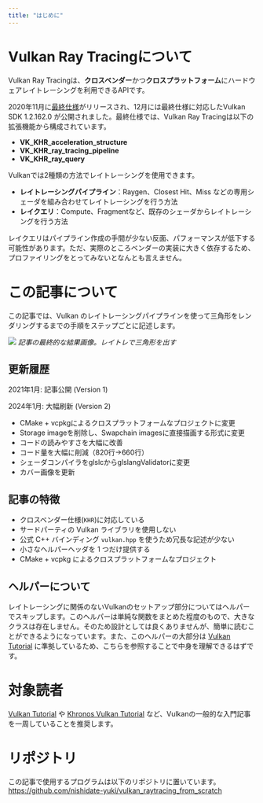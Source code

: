 ```yaml
---
title: "はじめに"
---
```


# Vulkan Ray Tracingについて

Vulkan Ray Tracingは、**クロスベンダー**かつ**クロスプラットフォーム**にハードウェアレイトレーシングを利用できるAPIです。

2020年11月に[最終仕様](https://www.khronos.org/blog/vulkan-ray-tracing-final-specification-release)がリリースされ、12月には最終仕様に対応したVulkan SDK 1.2.162.0 が公開されました。最終仕様では、Vulkan Ray Tracingは以下の拡張機能から構成されています。

- **VK_KHR_acceleration_structure**
- **VK_KHR_ray_tracing_pipeline**
- **VK_KHR_ray_query**

Vulkanでは2種類の方法でレイトレーシングを使用できます。
- **レイトレーシングパイプライン**：Raygen、Closest Hit、Miss などの専用シェーダを組み合わせてレイトレーシングを行う方法
- **レイクエリ**：Compute、Fragmentなど、既存のシェーダからレイトレーシングを行う方法

レイクエリはパイプライン作成の手間が少ない反面、パフォーマンスが低下する可能性があります。ただ、実際のところベンダーの実装に大きく依存するため、プロファイリングをとってみないとなんとも言えません。

# この記事について

この記事では、Vulkan のレイトレーシングパイプラインを使って三角形をレンダリングするまでの手順をステップごとに記述します。

![](https://storage.googleapis.com/zenn-user-upload/rr5crszad0xyh2a33lxmbh21gd0u)
*記事の最終的な結果画像。レイトレで三角形を出す*

## 更新履歴

2021年1月: 記事公開 (Version 1)

2024年1月: 大幅刷新 (Version 2)
- CMake + vcpkgによるクロスプラットフォームなプロジェクトに変更
- Storage imageを削除し、Swapchain imagesに直接描画する形式に変更
- コードの読みやすさを大幅に改善
- コード量を大幅に削減（820行→660行）
- シェーダコンパイラをglslcからglslangValidatorに変更
- カバー画像を更新

## 記事の特徴

- クロスベンダー仕様(`KHR`)に対応している
- サードパーティの Vulkan ライブラリを使用しない
- 公式 C++ バインディング `vulkan.hpp` を使うため冗長な記述が少ない
- 小さなヘルパーヘッダを 1 つだけ提供する
- CMake + vcpkg によるクロスプラットフォームなプロジェクト

## ヘルパーについて
レイトレーシングに関係のないVulkanのセットアップ部分についてはヘルパーでスキップします。このヘルパーは単純な関数をまとめた程度のもので、大きなクラスは存在しません。そのため設計としては良くありませんが、簡単に読むことができるようになっています。また、このヘルパーの大部分は [Vulkan Tutorial](https://vulkan-tutorial.com/) に準拠しているため、こちらを参照することで中身を理解できるはずです。

# 対象読者
[Vulkan Tutorial](https://vulkan-tutorial.com/) や [Khronos Vulkan Tutorial](https://docs.vulkan.org/tutorial/latest/) など、Vulkanの一般的な入門記事を一周していることを推奨します。

# リポジトリ
この記事で使用するプログラムは以下のリポジトリに置いています。
https://github.com/nishidate-yuki/vulkan_raytracing_from_scratch
